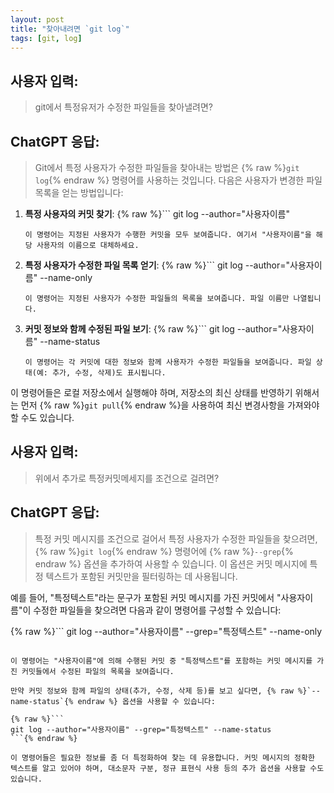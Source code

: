 ```yaml
---
layout: post
title: "찾아내려면 `git log`"
tags: [git, log]
---
```


## 사용자 입력:
> git에서 특정유저가 수정한 파일들을 찾아낼려면?

## ChatGPT 응답:
> Git에서 특정 사용자가 수정한 파일들을 찾아내는 방법은 {% raw %}`git log`{% endraw %} 명령어를 사용하는 것입니다. 다음은 사용자가 변경한 파일 목록을 얻는 방법입니다:

1. **특정 사용자의 커밋 찾기**:
   {% raw %}```
   git log --author="사용자이름"
   ```{% endraw %}
   이 명령어는 지정된 사용자가 수행한 커밋을 모두 보여줍니다. 여기서 "사용자이름"을 해당 사용자의 이름으로 대체하세요.

2. **특정 사용자가 수정한 파일 목록 얻기**:
   {% raw %}```
   git log --author="사용자이름" --name-only
   ```{% endraw %}
   이 명령어는 지정된 사용자가 수정한 파일들의 목록을 보여줍니다. 파일 이름만 나열됩니다.

3. **커밋 정보와 함께 수정된 파일 보기**:
   {% raw %}```
   git log --author="사용자이름" --name-status
   ```{% endraw %}
   이 명령어는 각 커밋에 대한 정보와 함께 사용자가 수정한 파일들을 보여줍니다. 파일 상태(예: 추가, 수정, 삭제)도 표시됩니다.

이 명령어들은 로컬 저장소에서 실행해야 하며, 저장소의 최신 상태를 반영하기 위해서는 먼저 {% raw %}`git pull`{% endraw %}을 사용하여 최신 변경사항을 가져와야 할 수도 있습니다.

## 사용자 입력:
> 위에서 추가로 특정커밋메세지를 조건으로 걸려면?

## ChatGPT 응답:
> 특정 커밋 메시지를 조건으로 걸어서 특정 사용자가 수정한 파일들을 찾으려면, {% raw %}`git log`{% endraw %} 명령어에 {% raw %}`--grep`{% endraw %} 옵션을 추가하여 사용할 수 있습니다. 이 옵션은 커밋 메시지에 특정 텍스트가 포함된 커밋만을 필터링하는 데 사용됩니다.

예를 들어, "특정텍스트"라는 문구가 포함된 커밋 메시지를 가진 커밋에서 "사용자이름"이 수정한 파일들을 찾으려면 다음과 같이 명령어를 구성할 수 있습니다:

{% raw %}```
git log --author="사용자이름" --grep="특정텍스트" --name-only
```{% endraw %}

이 명령어는 "사용자이름"에 의해 수행된 커밋 중 "특정텍스트"를 포함하는 커밋 메시지를 가진 커밋들에서 수정된 파일의 목록을 보여줍니다.

만약 커밋 정보와 함께 파일의 상태(추가, 수정, 삭제 등)를 보고 싶다면, {% raw %}`--name-status`{% endraw %} 옵션을 사용할 수 있습니다:

{% raw %}```
git log --author="사용자이름" --grep="특정텍스트" --name-status
```{% endraw %}

이 명령어들은 필요한 정보를 좀 더 특정화하여 찾는 데 유용합니다. 커밋 메시지의 정확한 텍스트를 알고 있어야 하며, 대소문자 구분, 정규 표현식 사용 등의 추가 옵션을 사용할 수도 있습니다.

